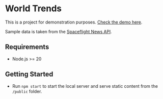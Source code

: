 # World Trends

This is a project for demonstration purposes. [Check the demo here](https://world-trends.onrender.com/).

Sample data is taken from the [Spaceflight News API](https://api.spaceflightnewsapi.net/v4/docs/).


## Requirements

- Node.js >= 20

## Getting Started

- Run `npm start` to start the local server and serve static content from the `/public` folder.
